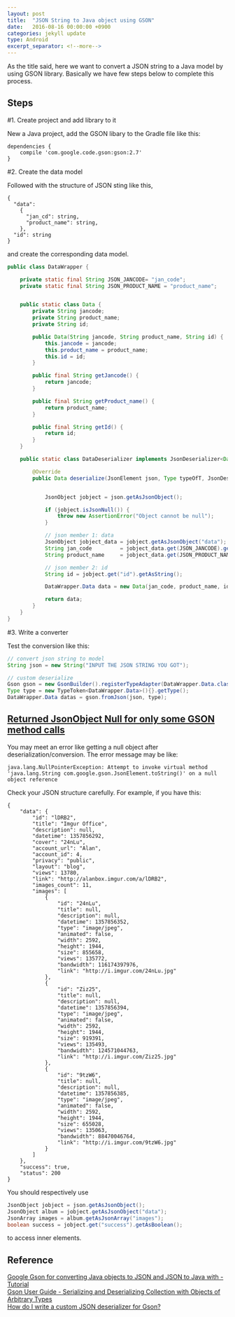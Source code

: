 ```yaml
---
layout: post
title:  "JSON String to Java object using GSON"
date:   2016-08-16 00:00:00 +0900
categories: jekyll update
type: Android
excerpt_separator: <!--more-->
---
```

<!--more-->
As the title said, here we want to convert a JSON string to a Java model by using GSON library. Basically we have few steps below to complete this process.

Steps
---

#1. Create project and add library to it

New a Java project, add the GSON libary to the Gradle file like this:

```
dependencies {
    compile 'com.google.code.gson:gson:2.7'
}
```

#2. Create the data model

Followed with the structure of JSON sting like this,

```
{
  "data":
    {
      "jan_cd": string,
      "product_name": string,
    },
  "id": string
}
```

and create the corresponding data model.

``` java
public class DataWrapper {

    private static final String JSON_JANCODE= "jan_code";
    private static final String JSON_PRODUCT_NAME = "product_name";


    public static class Data {
        private String jancode;
        private String product_name;
        private String id;

        public Data(String jancode, String product_name, String id) {
            this.jancode = jancode;
            this.product_name = product_name;
            this.id = id;
        }

        public final String getJancode() {
            return jancode;
        }

        public final String getProduct_name() {
            return product_name;
        }

        public final String getId() {
            return id;
        }
    }

    public static class DataDeserializer implements JsonDeserializer<Data> {

        @Override
        public Data deserialize(JsonElement json, Type typeOfT, JsonDeserializationContext context) throws JsonParseException {


            JsonObject jobject = json.getAsJsonObject();

            if (jobject.isJsonNull()) {
                throw new AssertionError("Object cannot be null");
            }

            // json member 1: data
            JsonObject jobject_data = jobject.getAsJsonObject("data");
            String jan_code         = jobject_data.get(JSON_JANCODE).getAsString();
            String product_name     = jobject_data.get(JSON_PRODUCT_NAME).getAsString();

            // json member 2: id
            String id = jobject.get("id").getAsString();

            DataWrapper.Data data = new Data(jan_code, product_name, id);

            return data;
        }
    }
}

```

#3. Write a converter

Test the conversion like this:

``` java
// convert json string to model
String json = new String("INPUT THE JSON STRING YOU GOT");

// custom deserialize
Gson gson = new GsonBuilder().registerTypeAdapter(DataWrapper.Data.class, new DataWrapper.DataDeserializer()).create();
Type type = new TypeToken<DataWrapper.Data>(){}.getType();
DataWrapper.Data datas = gson.fromJson(json, type);
```

[Returned JsonObject Null for only some GSON method calls][R2]
---
You may meet an error like getting a null object after deserialization/conversion. The error message may be like:

```
java.lang.NullPointerException: Attempt to invoke virtual method 'java.lang.String com.google.gson.JsonElement.toString()' on a null object reference
```

Check your JSON structure carefully. For example, if you have this:

```
{
    "data": {
        "id": "lDRB2",
        "title": "Imgur Office",
        "description": null,
        "datetime": 1357856292,
        "cover": "24nLu",
        "account_url": "Alan",
        "account_id": 4,
        "privacy": "public",
        "layout": "blog",
        "views": 13780,
        "link": "http://alanbox.imgur.com/a/lDRB2",
        "images_count": 11,
        "images": [
            {
                "id": "24nLu",
                "title": null,
                "description": null,
                "datetime": 1357856352,
                "type": "image/jpeg",
                "animated": false,
                "width": 2592,
                "height": 1944,
                "size": 855658,
                "views": 135772,
                "bandwidth": 116174397976,
                "link": "http://i.imgur.com/24nLu.jpg"
            },
            {
                "id": "Ziz25",
                "title": null,
                "description": null,
                "datetime": 1357856394,
                "type": "image/jpeg",
                "animated": false,
                "width": 2592,
                "height": 1944,
                "size": 919391,
                "views": 135493,
                "bandwidth": 124571044763,
                "link": "http://i.imgur.com/Ziz25.jpg"
            },
            {
                "id": "9tzW6",
                "title": null,
                "description": null,
                "datetime": 1357856385,
                "type": "image/jpeg",
                "animated": false,
                "width": 2592,
                "height": 1944,
                "size": 655028,
                "views": 135063,
                "bandwidth": 88470046764,
                "link": "http://i.imgur.com/9tzW6.jpg"
            }
        ]
    },
    "success": true,
    "status": 200
}
```

You should respectively use

``` java
JsonObject jobject = json.getAsJsonObje‌​ct();
JsonObject album = jobject.getAsJsonObje‌​ct("data");
JsonArray images = album.getAsJsonArray‌​("images");
boolean success = jobject.get("success").getAsBoolean();
```
to access inner elements.


Reference
---
[Google Gson for converting Java objects to JSON and JSON to Java with - Tutorial][R1]<br />
[Gson User Guide - Serializing and Deserializing Collection with Objects of Arbitrary Types][R3]<br />
[How do I write a custom JSON deserializer for Gson?][R4]<br />

[R1]: http://www.vogella.com/tutorials/JavaLibrary-Gson/article.html#exercise-exclude-a-field-from-a-java-object
[R2]: http://stackoverflow.com/questions/29181972/returned-jsonobject-null-for-only-some-gson-method-calls
[R3]: https://sites.google.com/site/gson/gson-user-guide
[R4]: http://stackoverflow.com/questions/6096940/how-do-i-write-a-custom-json-deserializer-for-gson

